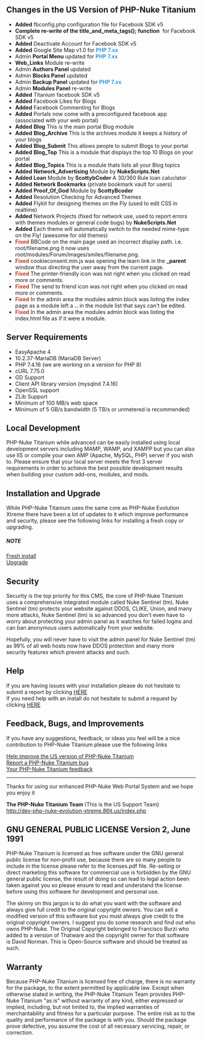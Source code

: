 <h2>Changes in the US Version of PHP-Nuke Titanium</h2>

<ul>
	<li><strong>Added</strong> fbconfig.php configuration file for Facebook SDK v5</li>
	<li><strong>Complete re-write of the title_and_meta_tags(); function</strong>&nbsp; for Facebook SDK v5</li>
	<li><strong>Added</strong> Deactivate Account for Facebook SDK v5</li>
	<li><strong>Added</strong> Google Site Map v1.0 for <strong><span style="color:#3498db">PHP 7.xx&nbsp;</span></strong></li>
	<li>Admin <strong>Portal Menu</strong>&nbsp;updated for <strong><span style="color:#3498db">PHP 7.xx&nbsp;</span></strong></li>
	<li><strong>Web_Links</strong> Module re-write</li>
	<li>Admin <strong>Authors Panel</strong>&nbsp;updated</li>
	<li>Admin <strong>Blocks Panel</strong>&nbsp;updated</li>
	<li>Admin <strong>Backup Panel</strong> updated for <strong><span style="color:#3498db">PHP 7.xx</span></strong></li>
	<li>Admin <strong>Modules Panel</strong> re-write</li>
	<li><strong>Added</strong> Titanium facebook SDK v5</li>
	<li><strong>Added</strong> Facebook Likes for Blogs</li>
	<li><strong>Added</strong> Facebook Commenting for Blogs</li>
	<li><strong>Added</strong> Portals now come with a preconfigured facebook app (associated with your web portal)</li>
	<li><strong>Added</strong> <strong>Blog</strong> This is the main portal Blog module</li>
	<li><strong>Added</strong> <strong>Blog_Archive</strong> This is the archives module it keeps a history of your blogs</li>
	<li><strong>Added</strong> <strong>Blog_Submit</strong> This allows people to submit Blogs to your portal</li>
	<li><strong>Added</strong> <strong>Blog_Top</strong> This is a module that displays the top 10 Blogs on your portal</li>
	<li><strong>Added</strong> <strong>Blog_Topics</strong> This is a module thats lists all your Blog topics</li>
	<li><strong>Added</strong> <strong>Network_Advertising</strong> Module by <strong>NukeScripts.Net</strong></li>
	<li><strong>Added</strong> <strong>Loan</strong> Module by <strong>ScottybCoder</strong> A 30/360 Rule loan caluclator</li>
	<li><strong>Added</strong> <strong>Network Bookmarks</strong> (private bookmark vault for users)</li>
	<li><strong>Added</strong> <strong>Proof_Of_God</strong> Module by <strong>ScottyBcoder</strong></li>
	<li><strong>Added</strong> Resolution Checking for Advanced Themes</li>
	<li><strong>Added</strong> Flykit for designing themes on the Fly (used to edit CSS in realtime)</li>
	<li><strong>Added</strong> Network Projects (fixed for network use, used to report errors with themes modules or general code bugs) by <strong>NukeScripts.Net</strong></li>
	<li><strong>Added</strong> Each theme will automatically switch to the needed mime-type on the Fly! (awesome for old themes)</li>
	<li><span style="color:#c0392b"><strong>Fixed</strong></span> BBCode on the main page used an incorrect display path. i.e. root/filename.png it now uses root/modules/Forum/images/smiles/filename.png.</li>
	<li><strong><span style="color:#c0392b">Fixed</span></strong> cookieconsent.min.js was opening the learn link in the <strong>_parent</strong> window thus directing the user away from the current page.</li>
	<li><span style="color:#c0392b"><strong>Fixed </strong></span>The printer-friendly icon was not right when you clicked on read more or comments.</li>
	<li><strong><span style="color:#c0392b">Fixed</span></strong> The send to friend icon was not right when you clicked on read more or comments.</li>
	<li><span style="color:#c0392b"><strong>Fixed</strong></span>&nbsp;In the admin area the modules admin block was listing the index page as a module left a <strong>..</strong> in the module list that says can&#39;t be edited.</li>
	<li><span style="color:#c0392b"><strong>Fixed</strong></span> In the admin area&nbsp;the modules admin block was listing the index.html file as if it were a module.</li>
</ul>


<h2>Server Requirements</h2>

<ul>
	<li>EasyApache 4</li>
	<li>10.2.37-MariaDB (MariaDB Server)</li>
	<li>PHP 7.4.16 (we are working on a version for PHP 8)</li>
	<li>cURL&nbsp;7.75.0</li>
	<li>GD Support</li>
	<li>Client API library version (mysqlnd 7.4.16)</li>
	<li>OpenSSL support</li>
	<li>ZLib Support</li>
	<li>Minimum of 100 MB/s web space</li>
	<li>Minimum of 5 GB/s bandwidth (5 TB/s or unmetered is recommended)</li>
</ul>

<h2>Local Development</h2>

<p>PHP-Nuke Titanium while advanced can be easily installed using local development servers including MAMP, WAMP, and XAMPP but you can also use IIS or compile your own AMP (Apache, MySQL, PHP) server if you wish to. Please ensure that your local server meets the first 3 server requirements in order to achieve the best possible development results when building your custom add-ons, modules, and mods.</p>

<h2>Installation and Upgrade</h2>

<p>While PHP-Nuke Titanium uses the same core as PHP-Nuke Evolution Xtreme there have been a lot of updates to it which improve performance and security, please see the following links for installing a fresh copy or upgrading.</p>

<h5>NOTE</h5>

<p><a href="https://www.86it.us/modules.php?name=Network_Projects&amp;op=Project&amp;project_id=76" rel="nofollow" target="_tab">Fresh install</a><br />
<a href="https://www.86it.us/modules.php?name=Network_Projects&amp;op=Project&amp;project_id=76" rel="nofollow" target="_tab">Upgrade</a></p>

<h2>Security</h2>

<p>Security is the top priority for this CMS, the core of PHP-Nuke Titanium uses a comprehensive integrated module called Nuke Sentinel (tm). Nuke Sentinel (tm) protects your website against DDOS, CLIKE, Union, and many more attacks, Nuke Sentinel (tm) is so advanced you don&#39;t even have to worry about protecting your admin panel as it watches for failed logins and can ban anonymous users automatically from your website.</p>

<p>Hopefully, you will never have to visit the admin panel for Nuke Sentinel (tm) as 99% of all web hosts now have DDOS protection and many more security features which prevent attacks and such.</p>

<h2>Help</h2>

<p>If you are having issues with your installation please do not hesitate to submit a report by clicking <a href="https://www.86it.us/modules.php?name=Network_Projects&amp;op=RequestSubmit&amp;project_id=76" target="_tab">HERE</a><br />
If you need help with an install do not hesitate to submit a request by clicking <a href="https://www.86it.us/modules.php?name=Network_Projects&amp;op=RequestSubmit&amp;project_id=76" target="_tab">HERE</a></p>

<h2>Feedback, Bugs, and Improvements</h2>

<p>If you have any suggestions, feedback, or ideas you feel will be a nice contribution to PHP-Nuke Titanium please use the following links</p>

<p><a href="https://www.86it.us/modules.php?name=Network_Projects&amp;op=RequestSubmit&amp;project_id=76" target="_tab">Help improve the US version of PHP-Nuke Titanium</a><br />
<a href="https://www.86it.us/modules.php?name=Network_Projects&amp;op=ReportSubmit&amp;project_id=76" target="_tab">Report a PHP-Nuke Titanium bug</a><br />
<a href="https://www.86it.us/modules.php?name=Feedback" target="_tab">Your PHP-Nuke Titanium feedback</a></p>

<hr />
<p>Thanks for using our enhanced PHP-Nuke Web Portal System and we hope you enjoy it&nbsp;&nbsp;</p>

<p><strong>The PHP-Nuke Titanium Team </strong>(This is the US Support Team)<br />
<a href="https://dev-php-nuke-evolution-xtreme.86it.us/index.php" rel="nofollow">http://dev-php-nuke-evolution-xtreme.86it.us/index.php</a></p>

<h2>GNU GENERAL PUBLIC LICENSE Version 2, June 1991</h2>

<p>PHP-Nuke Titanium&nbsp;is licensed as free software under the GNU general public license for non-profit use, because there are so many people to include in the license please refer to the licenses.pdf file. Re-selling or direct&nbsp;marketing this software for commercial use is forbidden by the GNU general public license, the result of doing so can lead to legal action been taken against you so please ensure to read and understand the license before using this software for development and personal use.</p>

<p>The skinny on this jargon is to do what you want with the software and always give full credit to the original copyright owners. You can sell a modified version of this software but you must always give credit to the original copyright owners. I suggest you do some research and find out who owns PHP-Nuke. The Original Copyright belonged to&nbsp;Francisco Burzi who added to a version of&nbsp;Thatware and the copyright owner for that software is&nbsp;David Norman. This is Open-Source software and should be treated as such.</p>

<h2>Warranty</h2>

<p>Because PHP-Nuke Titanium is licensed free of charge, there is no warranty for the package, to the extent permitted by applicable law. Except when otherwise stated in writing, the PHP-Nuke Titanium Team provides PHP-Nuke Titanium &quot;as is&quot; without warranty of any kind, either expressed or implied, including, but not limited to, the implied warranties of merchantability and fitness for a particular purpose. The entire risk as to the quality and performance of the package is with you. Should the package prove defective, you assume the cost of all necessary servicing, repair, or correction.</p>